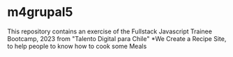 # m4grupal5
This repository contains an exercise of the Fullstack Javascript Trainee Bootcamp, 2023 from "Talento Digital para Chile"
*We Create a Recipe  Site, to help people to know how to cook some Meals 
